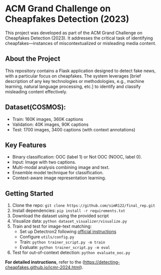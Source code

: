 # ACM Grand Challenge on Cheapfakes Detection (2023)

This project was developed as part of the ACM Grand Challenge on Cheapfakes Detection (2023). It addresses the critical task of identifying cheapfakes—instances of miscontextualized or misleading media content.

## About the Project
This repository contains a Flask application designed to detect fake news, with a particular focus on cheapfakes. The system leverages [brief description of any key technologies or methodologies, e.g., machine learning, natural language processing, etc.] to identify and classify misleading content effectively.

## Dataset(COSMOS):
- Train: 160K images, 360K captions
- Validation: 40K images, 90K captions
- Test: 1700 images, 3400 captions (with context annotations)

## Key Features
- Binary classification: OOC (label 1) or Not OOC (NOOC, label 0).
- Input: Image with two captions.
- Multi-modal analysis combining image and text.
- Ensemble model technique for classification.
- Context-aware image representation learning.


## Getting Started
1. Clone the repo: `git clone https://github.com/simR122/final_rep.git`
2. Install dependencies: `pip install -r requirements.txt`
3. Download the dataset using the provided script
4. Visualize data: `python dataset_visualizer/visualize.py`
5. Train and test for image-text matching:
   - Set up Detectron2 following [official instructions](https://detectron2.readthedocs.io/en/latest/tutorials/install.html)
   - Configure `utils/config.py`
   - Train: `python trainer_script.py -m train`
   - Evaluate: `python trainer_script.py -m eval`
6. Test for out-of-context detection: `python evaluate_ooc.py`

**For detailed instructions**, refer to the (https://detecting-cheapfakes.github.io/icmr-2024.html).







